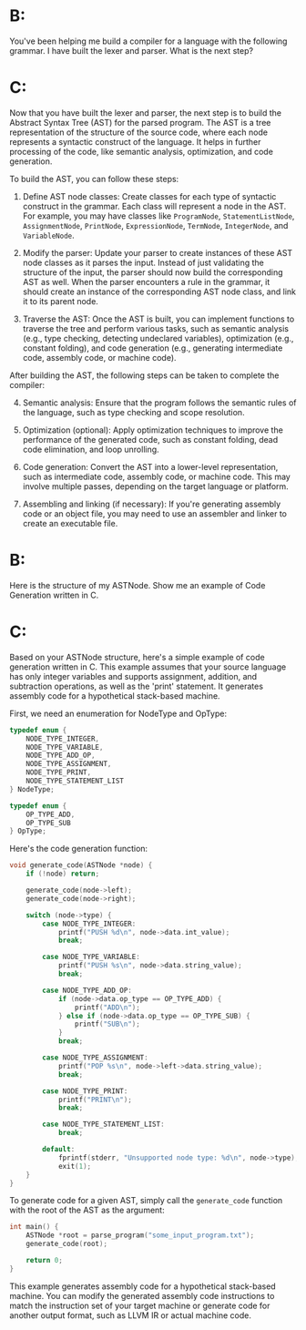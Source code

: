 # B:

You've been helping me build a compiler for a language with the following grammar. I have built the lexer and parser. What is the next step?

# C:

Now that you have built the lexer and parser, the next step is to build the Abstract Syntax Tree (AST) for the parsed program. The AST is a tree representation of the structure of the source code, where each node represents a syntactic construct of the language. It helps in further processing of the code, like semantic analysis, optimization, and code generation.

To build the AST, you can follow these steps:

1. Define AST node classes: Create classes for each type of syntactic construct in the grammar. Each class will represent a node in the AST. For example, you may have classes like `ProgramNode`, `StatementListNode`, `AssignmentNode`, `PrintNode`, `ExpressionNode`, `TermNode`, `IntegerNode`, and `VariableNode`.

2. Modify the parser: Update your parser to create instances of these AST node classes as it parses the input. Instead of just validating the structure of the input, the parser should now build the corresponding AST as well. When the parser encounters a rule in the grammar, it should create an instance of the corresponding AST node class, and link it to its parent node.

3. Traverse the AST: Once the AST is built, you can implement functions to traverse the tree and perform various tasks, such as semantic analysis (e.g., type checking, detecting undeclared variables), optimization (e.g., constant folding), and code generation (e.g., generating intermediate code, assembly code, or machine code).

After building the AST, the following steps can be taken to complete the compiler:

4. Semantic analysis: Ensure that the program follows the semantic rules of the language, such as type checking and scope resolution.

5. Optimization (optional): Apply optimization techniques to improve the performance of the generated code, such as constant folding, dead code elimination, and loop unrolling.

6. Code generation: Convert the AST into a lower-level representation, such as intermediate code, assembly code, or machine code. This may involve multiple passes, depending on the target language or platform.

7. Assembling and linking (if necessary): If you're generating assembly code or an object file, you may need to use an assembler and linker to create an executable file.

# B:

Here is the structure of my ASTNode. Show me an example of Code Generation written in C.

# C:

Based on your ASTNode structure, here's a simple example of code generation written in C. This example assumes that your source language has only integer variables and supports assignment, addition, and subtraction operations, as well as the 'print' statement. It generates assembly code for a hypothetical stack-based machine.

First, we need an enumeration for NodeType and OpType:

```c
typedef enum {
    NODE_TYPE_INTEGER,
    NODE_TYPE_VARIABLE,
    NODE_TYPE_ADD_OP,
    NODE_TYPE_ASSIGNMENT,
    NODE_TYPE_PRINT,
    NODE_TYPE_STATEMENT_LIST
} NodeType;

typedef enum {
    OP_TYPE_ADD,
    OP_TYPE_SUB
} OpType;
```

Here's the code generation function:

```c
void generate_code(ASTNode *node) {
    if (!node) return;

    generate_code(node->left);
    generate_code(node->right);

    switch (node->type) {
        case NODE_TYPE_INTEGER:
            printf("PUSH %d\n", node->data.int_value);
            break;

        case NODE_TYPE_VARIABLE:
            printf("PUSH %s\n", node->data.string_value);
            break;

        case NODE_TYPE_ADD_OP:
            if (node->data.op_type == OP_TYPE_ADD) {
                printf("ADD\n");
            } else if (node->data.op_type == OP_TYPE_SUB) {
                printf("SUB\n");
            }
            break;

        case NODE_TYPE_ASSIGNMENT:
            printf("POP %s\n", node->left->data.string_value);
            break;

        case NODE_TYPE_PRINT:
            printf("PRINT\n");
            break;

        case NODE_TYPE_STATEMENT_LIST:
            break;

        default:
            fprintf(stderr, "Unsupported node type: %d\n", node->type);
            exit(1);
    }
}
```

To generate code for a given AST, simply call the `generate_code` function with the root of the AST as the argument:

```c
int main() {
    ASTNode *root = parse_program("some_input_program.txt");
    generate_code(root);

    return 0;
}
```

This example generates assembly code for a hypothetical stack-based machine. You can modify the generated assembly code instructions to match the instruction set of your target machine or generate code for another output format, such as LLVM IR or actual machine code.
